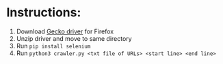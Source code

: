 # Instructions:
1. Download [Gecko driver](https://github.com/mozilla/geckodriver/releases) for Firefox
2. Unzip driver and move to same directory
3. Run `pip install selenium` 
4. Run `python3 crawler.py <txt file of URLs> <start line> <end line>`
